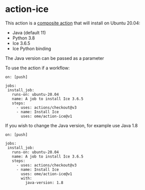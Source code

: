 # action-ice

This action is a [composite action](https://docs.github.com/en/actions/creating-actions/creating-a-composite-action)
that will install on Ubuntu 20.04:
 - Java (default 11)
 - Python 3.8
 - Ice 3.6.5 
 - Ice Python binding

 The Java version can be passed as a parameter

 To use the action if a workflow:

 ```
on: [push]

jobs:
  install_job:
    runs-on: ubuntu-20.04
    name: A job to install Ice 3.6.5
    steps:
      - uses: actions/checkout@v3
      - name: Install Ice
        uses: ome/action-ice@v1
 ```

If you wish to change the Java version, for example use Java 1.8

 ```
on: [push]

jobs:
  install_job:
    runs-on: ubuntu-20.04
    name: A job to install Ice 3.6.5
    steps:
      - uses: actions/checkout@v3
      - name: Install Ice
        uses: ome/action-ice@v1
        with:
          java-version: 1.8
 ```
